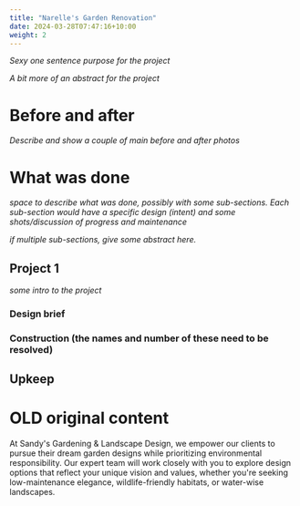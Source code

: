 ```yaml
---
title: "Narelle's Garden Renovation"
date: 2024-03-28T07:47:16+10:00
weight: 2
---
```


_Sexy one sentence purpose for the project_

_A bit more of an abstract for the project_

# Before and after

_Describe and show a couple of main before and after photos_

# What was done

_space to describe what was done, possibly with some sub-sections. Each sub-section would have a specific design (intent) and some shots/discussion of progress and maintenance_

_if multiple sub-sections, give some abstract here._

## Project 1

_some intro to the project_

### Design brief

### Construction (the names and number of these need to be resolved)


## Upkeep





# **OLD original content**

At Sandy's Gardening & Landscape Design, we empower our clients to pursue their dream garden designs while prioritizing environmental responsibility. Our expert team will work closely with you to explore design options that reflect your unique vision and values, whether you're seeking low-maintenance elegance, wildlife-friendly habitats, or water-wise landscapes.